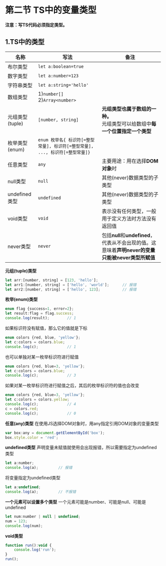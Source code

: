 # 第二节 TS中的变量类型

**注意：写TS代码必须指定类型。**

## 1.TS中的类型
|名称|写法|备注|
|-|-|-|
|布尔类型|```let a:boolean=true```|
|数字类型|```let a:number=123```|
|字符串类型|```let a:string='hello'```|
|数组类型|1)```number[]```<br>2)```Array<number>```|
|元组类型(tuple)|```[number, string]```|**元组类型也属于数组的一种。**<br>元组类型可以给数组中**每一个位置指定一个类型**|
|枚举类型(enum)|```enum 枚举名{ 标识符[=整型常量], 标识符[=整型常量], ..., 标识符[=整型常量]}```|
|任意类型|```any```|主要用途：用在选择**DOM对象**时|
|null类型|```null```|其他(never)数据类型的子类型|
|undefined类型|```undefined```|其他(never)数据类型的子类型|
|void类型|```void```|表示没有任何类型，一般用于定义方法时方法没有返回值|
|never类型|```never```|包括**null**和**undefined**，代表从不会出现的值。这意味着**声明never的变量只能被never类型所赋值**|

**元组(tuple)类型**
```js
let arr:[number, string] = [123, 'hello'];
let arr1:[number, string] = ['hello', 'world'];      // 报错
let arr2:[number, string] = ['hello', 123];          // 报错
```
**枚举(enum)类型**
```js
enum flag {success=1, error=2};
let result:flag = flag.success;
console.log(result);        // 1
```
如果标识符没有赋值，那么它的值就是下标
```js
enum colors {red, blue, 'yellow'};
let c:colors = colors.blue;
console.log(c);             // 1
```
也可以单独对某一枚举标识符进行赋值
```js
enum colors {red, blue=3, 'yellow'};
let c:colors = colors.blue;
console.log(c);             // 3
```
如果对某一枚举标识符进行赋值之后，其后的枚举标识符的值也会改变
```js
enum colors {red, blue=3, 'yellow'};
let c:colors = colors.yellow;
console.log(c);             // 4
c = colors.red;
console.log(c);             // 0
```

**任意(any)类型**
在使用JS选择DOM对象时，用any指定引用DOM对象的变量类型
```js
var box:any = document.getElementById('box');
box.style.color = 'red';
```

**undefined类型**
声明变量未赋值就使用会出现报错，所以需要指定为undefined类型
```js
let a:number;
console.log(a);         // 报错
```
将变量指定为undefined类型
```js
let a:undefined;
console.log(a);         // 不报错
```

**一个元素可以设置多个类型**
一个元素可能是number、可能是null、可能是undefined
```js
let num:number | null | undefined;
num = 123;
console.log(num);       
```

**void类型**
```js
function run():void {
    console.log('run');
}
run();
```